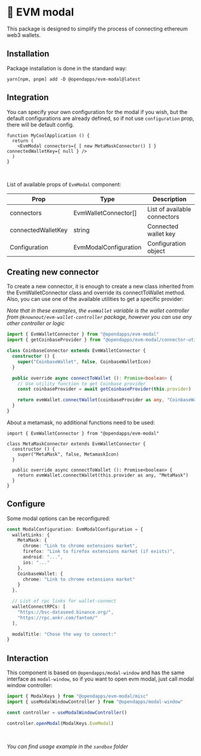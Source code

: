 # 🧊 EVM modal

This package is designed to simplify the process of connecting ethereum web3 wallets.

## Installation

Package installation is done in the standard way:

```shell
yarn[npm, pnpm] add -D @opendapps/evm-modal@latest
```

## Integration

You can specify your own configuration for the modal if you wish, but the default configurations are already defined, so
if not use `configuration` prop, there will be default config.

```tsx
function MyCoolApplication () {
  return (
    <EvmModal connectors={ [ new MetaMaskConnector() ] } connectedWalletKey={ null } />
  )
}
```

&nbsp;

List of available props of `EvmModal` component:

| Prop               | Type                        | Description                  |
|--------------------|-----------------------------|------------------------------|
| connectors         | EvmWalletConnector[]        | List of available connectors |
| connectedWalletKey | string                      | Connected wallet key         |
| Configuration      | EvmModalConfiguration       | Configuration object         |

## Creating new connector

To create a new connector, it is enough to create a new class inherited from the EvmWalletConnector class and override
its connectToWallet method. Also, you can use one of the available utilities to get a specific provider:

_Note that in these examples, the `evmWallet` variable is the wallet controller from
`@knownout/evm-wallet-controller` package, however you can use any other controller or logic_

```ts
import { EvmWalletConnector } from "@opendapps/evm-modal"
import { getCoinbaseProvider } from "@opendapps/evm-modal/connector-utils"

class CoinbaseConnector extends EvmWalletConnector {
  constructor () {
    super("CoinbaseWallet", false, CoinbaseWalletIcon)
  }

  public override async connectToWallet (): Promise<boolean> {
    // Use utility function to get Coinbase provider
    const coinbaseProvider = await getCoinbaseProvider(this.provider)

    return evmWallet.connectWallet(coinbaseProvider as any, "CoinbaseWallet")
  }
}
```

About a metamask, no additional functions need to be used:

```tsx
import { EvmWalletConnector } from "@opendapps/evm-modal"

class MetaMaskConnector extends EvmWalletConnector {
  constructor () {
    super("MetaMask", false, MetamaskIcon)
  }

  public override async connectToWallet (): Promise<boolean> {
    return evmWallet.connectWallet(this.provider as any, "MetaMask")
  }
}
```

## Configure

Some modal options can be reconfigured:

```ts
const ModalConfiguration: EvmModalConfiguration = {
  walletLinks: {
    MetaMask: {
      chrome: "Link to chrome extensions market",
      firefox: "Link to firefox extensions market (if exists)",
      android: "...",
      ios: "..."
    },
    CoinbaseWallet: {
      chrome: "Link to chrome extensions market"
    }
  },

  // List of rpc links for wallet-connect
  walletConnectRPCs: [
    "https://bsc-dataseed.binance.org/",
    "https://rpc.ankr.com/fantom/"
  ],

  modalTitle: "Chose the way to connect:"
}
```

## Interaction

This component is based on `@opendapps/modal-window` and has the same interface as `modal-window`, so if you want to
open evm modal, just call modal window controller:

```ts
import { ModalKeys } from "@opendapps/evm-modal/misc"
import { useModalWindowController } from "@opendapps/modal-window"

const controller = useModalWindowController()

controller.openModal(ModalKeys.EvmModal)
```

&nbsp;

_You can find usage example in the `sandbox` folder_
